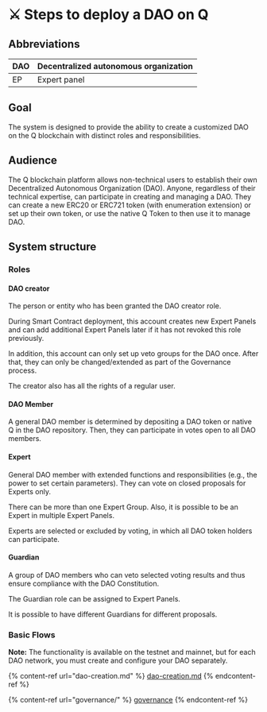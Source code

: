 # ⚔ Steps to deploy a DAO on Q

## Abbreviations

| DAO | Decentralized autonomous organization |
| --- | ------------------------------------- |
| EP  | Expert panel                          |

## Goal

The system is designed to provide the ability to create a customized DAO on the Q blockchain with distinct roles and responsibilities.

## Audience&#x20;

The Q blockchain platform allows non-technical users to establish their own Decentralized Autonomous Organization (DAO). Anyone, regardless of their technical expertise, can participate in creating and managing a DAO. They can create a new ERC20 or ERC721 token (with enumeration extension) or set up their own token, or use the native Q Token to then use it to manage DAO.

## System structure

### Roles

#### DAO creator

The person or entity who has been granted the DAO creator role.&#x20;

During Smart Contract deployment, this account creates new Expert Panels and can add additional Expert Panels later if it has not revoked this role previously.&#x20;

In addition, this account can only set up veto groups for the DAO once. After that, they can only be changed/extended as part of the Governance process.&#x20;

The creator also has all the rights of a regular user.

#### DAO Member

A general DAO member is determined by depositing a DAO token or native Q in the DAO repository. Then, they can participate in votes open to all DAO members.

#### Expert

General DAO member with extended functions and responsibilities (e.g., the power to set certain parameters). They can vote on closed proposals for Experts only.&#x20;

There can be more than one Expert Group. Also, it is possible to be an Expert in multiple Expert Panels.&#x20;

Experts are selected or excluded by voting, in which all DAO token holders can participate.

#### Guardian

A group of DAO members who can veto selected voting results and thus ensure compliance with the DAO Constitution.&#x20;

The Guardian role can be assigned to Expert Panels.

It is possible to have different Guardians for different proposals.

### Basic Flows

**Note:** The functionality is available on the testnet and mainnet, but for each DAO network, you must create and configure your DAO separately.

{% content-ref url="dao-creation.md" %}
[dao-creation.md](dao-creation.md)
{% endcontent-ref %}

{% content-ref url="governance/" %}
[governance](governance/)
{% endcontent-ref %}
